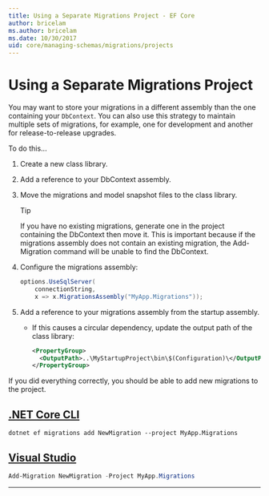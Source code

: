 ```yaml
---
title: Using a Separate Migrations Project - EF Core
author: bricelam
ms.author: bricelam
ms.date: 10/30/2017
uid: core/managing-schemas/migrations/projects
---
```


# Using a Separate Migrations Project

You may want to store your migrations in a different assembly than the one containing your `DbContext`. You can also use this strategy to maintain multiple sets of migrations, for example, one for development and another for release-to-release upgrades.

To do this...

1. Create a new class library.

2. Add a reference to your DbContext assembly.

3. Move the migrations and model snapshot files to the class library.
   > [!TIP]
   > If you have no existing migrations, generate one in the project containing the DbContext then move it.
   > This is important because if the migrations assembly does not contain an existing migration, the Add-Migration command will be unable to find the DbContext.

4. Configure the migrations assembly:

   ``` csharp
   options.UseSqlServer(
       connectionString,
       x => x.MigrationsAssembly("MyApp.Migrations"));
   ```

5. Add a reference to your migrations assembly from the startup assembly.
   * If this causes a circular dependency, update the output path of the class library:

     ``` xml
     <PropertyGroup>
       <OutputPath>..\MyStartupProject\bin\$(Configuration)\</OutputPath>
     </PropertyGroup>
     ```

If you did everything correctly, you should be able to add new migrations to the project.

## [.NET Core CLI](#tab/dotnet-core-cli)

``` Console
dotnet ef migrations add NewMigration --project MyApp.Migrations
```

## [Visual Studio](#tab/vs)

``` powershell
Add-Migration NewMigration -Project MyApp.Migrations
```

***
